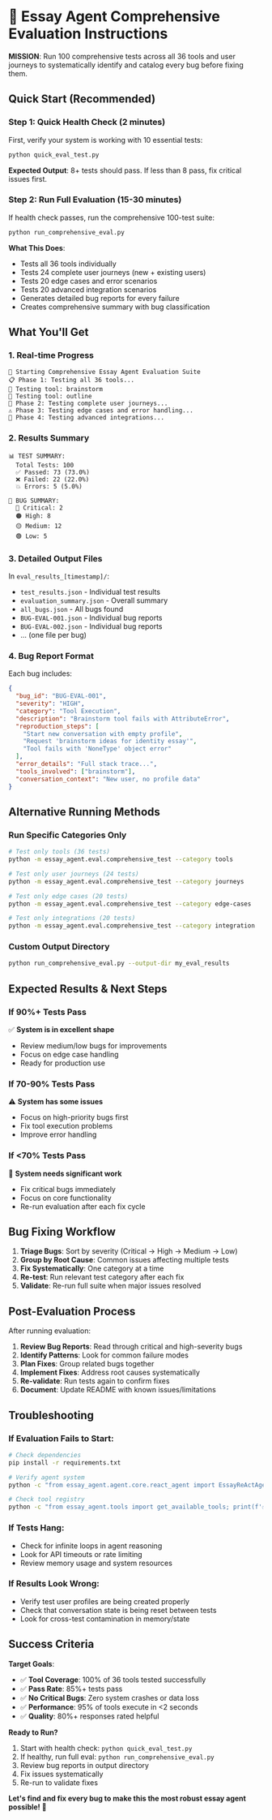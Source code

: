 # 🔬 Essay Agent Comprehensive Evaluation Instructions

**MISSION**: Run 100 comprehensive tests across all 36 tools and user journeys to systematically identify and catalog every bug before fixing them.

## Quick Start (Recommended)

### Step 1: Quick Health Check (2 minutes)
First, verify your system is working with 10 essential tests:

```bash
python quick_eval_test.py
```

**Expected Output**: 8+ tests should pass. If less than 8 pass, fix critical issues first.

### Step 2: Run Full Evaluation (15-30 minutes)
If health check passes, run the comprehensive 100-test suite:

```bash
python run_comprehensive_eval.py
```

**What This Does**:
- Tests all 36 tools individually
- Tests 24 complete user journeys (new + existing users)
- Tests 20 edge cases and error scenarios  
- Tests 20 advanced integration scenarios
- Generates detailed bug reports for every failure
- Creates comprehensive summary with bug classification

## What You'll Get

### 1. Real-time Progress
```
🔬 Starting Comprehensive Essay Agent Evaluation Suite
📋 Phase 1: Testing all 36 tools...
🔧 Testing tool: brainstorm
🔧 Testing tool: outline
🎯 Phase 2: Testing complete user journeys...
⚠️ Phase 3: Testing edge cases and error handling...
🔧 Phase 4: Testing advanced integrations...
```

### 2. Results Summary
```
📊 TEST SUMMARY:
  Total Tests: 100
  ✅ Passed: 73 (73.0%)
  ❌ Failed: 22 (22.0%)
  💥 Errors: 5 (5.0%)

🐛 BUG SUMMARY:
  🔴 Critical: 2
  🟠 High: 8
  🟡 Medium: 12
  🟢 Low: 5
```

### 3. Detailed Output Files
In `eval_results_[timestamp]/`:
- `test_results.json` - Individual test results
- `evaluation_summary.json` - Overall summary
- `all_bugs.json` - All bugs found
- `BUG-EVAL-001.json` - Individual bug reports
- `BUG-EVAL-002.json` - Individual bug reports
- ... (one file per bug)

### 4. Bug Report Format
Each bug includes:
```json
{
  "bug_id": "BUG-EVAL-001",
  "severity": "HIGH",
  "category": "Tool Execution",
  "description": "Brainstorm tool fails with AttributeError",
  "reproduction_steps": [
    "Start new conversation with empty profile",
    "Request 'brainstorm ideas for identity essay'",
    "Tool fails with 'NoneType' object error"
  ],
  "error_details": "Full stack trace...",
  "tools_involved": ["brainstorm"],
  "conversation_context": "New user, no profile data"
}
```

## Alternative Running Methods

### Run Specific Categories Only
```bash
# Test only tools (36 tests)
python -m essay_agent.eval.comprehensive_test --category tools

# Test only user journeys (24 tests) 
python -m essay_agent.eval.comprehensive_test --category journeys

# Test only edge cases (20 tests)
python -m essay_agent.eval.comprehensive_test --category edge-cases

# Test only integrations (20 tests)
python -m essay_agent.eval.comprehensive_test --category integration
```

### Custom Output Directory
```bash
python run_comprehensive_eval.py --output-dir my_eval_results
```

## Expected Results & Next Steps

### If 90%+ Tests Pass
✅ **System is in excellent shape**
- Review medium/low bugs for improvements
- Focus on edge case handling
- Ready for production use

### If 70-90% Tests Pass  
⚠️ **System has some issues**
- Focus on high-priority bugs first
- Fix tool execution problems
- Improve error handling

### If <70% Tests Pass
🚨 **System needs significant work**
- Fix critical bugs immediately
- Focus on core functionality
- Re-run evaluation after each fix cycle

## Bug Fixing Workflow

1. **Triage Bugs**: Sort by severity (Critical → High → Medium → Low)
2. **Group by Root Cause**: Common issues affecting multiple tests
3. **Fix Systematically**: One category at a time
4. **Re-test**: Run relevant test category after each fix
5. **Validate**: Re-run full suite when major issues resolved

## Post-Evaluation Process

After running evaluation:

1. **Review Bug Reports**: Read through critical and high-severity bugs
2. **Identify Patterns**: Look for common failure modes
3. **Plan Fixes**: Group related bugs together
4. **Implement Fixes**: Address root causes systematically  
5. **Re-validate**: Run tests again to confirm fixes
6. **Document**: Update README with known issues/limitations

## Troubleshooting

### If Evaluation Fails to Start:
```bash
# Check dependencies
pip install -r requirements.txt

# Verify agent system
python -c "from essay_agent.agent.core.react_agent import EssayReActAgent; print('✅ Agent available')"

# Check tool registry
python -c "from essay_agent.tools import get_available_tools; print(f'✅ {len(get_available_tools())} tools available')"
```

### If Tests Hang:
- Check for infinite loops in agent reasoning
- Look for API timeouts or rate limiting
- Review memory usage and system resources

### If Results Look Wrong:
- Verify test user profiles are being created properly
- Check that conversation state is being reset between tests
- Look for cross-test contamination in memory/state

## Success Criteria

**Target Goals**:
- ✅ **Tool Coverage**: 100% of 36 tools tested successfully
- ✅ **Pass Rate**: 85%+ tests pass
- ✅ **No Critical Bugs**: Zero system crashes or data loss
- ✅ **Performance**: 95% of tools execute in <2 seconds
- ✅ **Quality**: 80%+ responses rated helpful

**Ready to Run?**

1. Start with health check: `python quick_eval_test.py`
2. If healthy, run full eval: `python run_comprehensive_eval.py`
3. Review bug reports in output directory
4. Fix issues systematically
5. Re-run to validate fixes

**Let's find and fix every bug to make this the most robust essay agent possible! 🚀** 
